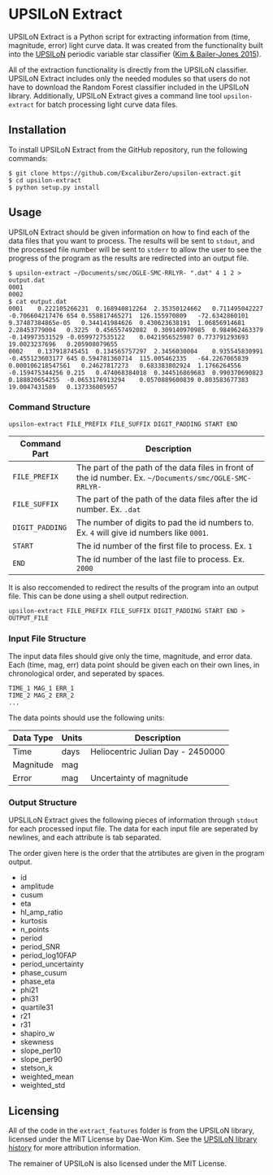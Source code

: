 # UPSILoN Extract
UPSILoN Extract is a Python script for extracting information from (time, magnitude, error) light curve data. It was created from the functionality built into the [UPSILoN](https://github.com/dwkim78/py3-UPSILoN) periodic variable star classifier ([Kim & Bailer-Jones 2015](https://arxiv.org/abs/1512.01611)).

All of the extraction functionality is directly from the UPSILoN classifier. UPSILoN Extract includes only the needed modules so that users do not have to download the Random Forest classifier included in the UPSILoN library. Additionally, UPSILoN Extract gives a command line tool `upsilon-extract` for batch processing light curve data files.

## Installation
To install UPSILoN Extract from the GitHub repository, run the following commands:

```
$ git clone https://github.com/ExcaliburZero/upsilon-extract.git
$ cd upsilon-extract
$ python setup.py install
```

## Usage
UPSILoN Extract should be given information on how to find each of the data files that you want to process. The results will be sent to `stdout`, and the processed file number will be sent to `stderr` to allow the user to see the progress of the program as the results are redirected into an output file.

```
$ upsilon-extract ~/Documents/smc/OGLE-SMC-RRLYR- ".dat" 4 1 2 > output.dat
0001
0002
$ cat output.dat
0001	0.222105266231	0.168940812264	2.35350124662	0.711495042227	-0.706604217476	654	0.558817465271	126.155970809	-72.6342860101	9.37487384865e-05	0.344141984626	0.430623638191	1.06856914681	2.28453779004	0.3225	0.456557492082	0.309140970985	0.984962463379	-0.149973531529	-0.0599727535122	0.0421956525987	0.773791293693	19.0023237696	0.205908079655
0002	0.137918745451	0.134565757297	2.3456030004	0.935545830991	-0.455123603177	645	0.594781360714	115.005462335	-64.2267065839	0.000106218547561	0.24627817273	0.683383802924	1.1766264556	-0.159475344256	0.215	0.474068384018	0.344516869683	0.990370690823	0.188820654255	-0.0653176913294	0.0570889600839	0.803583677383	19.0047431589	0.137336005957
```

### Command Structure
```
upsilon-extract FILE_PREFIX FILE_SUFFIX DIGIT_PADDING START END
```

| Command Part    | Description
|-----------------|-------------
| `FILE_PREFIX`   | The part of the path of the data files in front of the id number. Ex. `~/Documents/smc/OGLE-SMC-RRLYR-`
| `FILE_SUFFIX`   | The part of the path of the data files after the id number. Ex. `.dat`
| `DIGIT_PADDING` | The number of digits to pad the id numbers to. Ex. `4` will give id numbers like `0001`.
| `START`         | The id number of the first file to process. Ex. `1`
| `END`           | The id number of the last file to process. Ex. `2000`

It is also reccomended to redirect the results of the program into an output file. This can be done using a shell output redirection.

```
upsilon-extract FILE_PREFIX FILE_SUFFIX DIGIT_PADDING START END > OUTPUT_FILE
```

### Input File Structure
The input data files should give only the time, magnitude, and error data. Each (time, mag, err) data point should be given each on their own lines, in chronological order, and seperated by spaces.

```
TIME_1 MAG_1 ERR_1
TIME_2 MAG_2 ERR_2
...
```

The data points should use the following units:

| Data Type | Units | Description
|-----------|-------|-------------
| Time      | days  | Heliocentric Julian Day - 2450000
| Magnitude | mag   |
| Error     | mag   | Uncertainty of magnitude

### Output Structure
UPSLILoN Extract gives the following pieces of information through `stdout` for each processed input file. The data for each input file are seperated by newlines, and each attribute is tab separated.

The order given here is the order that the atrtibutes are given in the program output.

* id
* amplitude
* cusum
* eta
* hl_amp_ratio
* kurtosis
* n_points
* period
* period_SNR
* period_log10FAP
* period_uncertainty
* phase_cusum
* phase_eta
* phi21
* phi31
* quartile31
* r21
* r31
* shapiro_w
* skewness
* slope_per10
* slope_per90
* stetson_k
* weighted_mean
* weighted_std

## Licensing
All of the code in the `extract_features` folder is from the UPSILoN library, licensed under the MIT License by Dae-Won Kim. See the [UPSILoN library history](https://github.com/dwkim78/py3-upsilon/commits/2c3e1da134014bf75fd672044f03f3b650045b10) for more attribution information.

The remainer of UPSILoN is also licensed under the MIT License.
